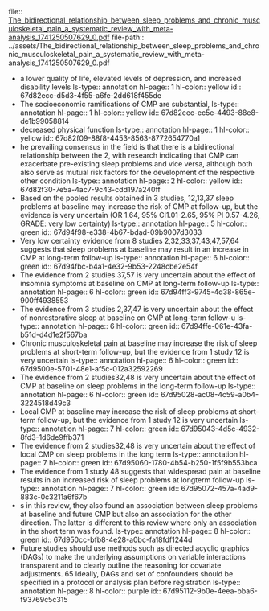 file:: [The_bidirectional_relationship_between_sleep_problems_and_chronic_musculoskeletal_pain_a_systematic_review_with_meta-analysis_1741250507629_0.pdf](../assets/The_bidirectional_relationship_between_sleep_problems_and_chronic_musculoskeletal_pain_a_systematic_review_with_meta-analysis_1741250507629_0.pdf)
file-path:: ../assets/The_bidirectional_relationship_between_sleep_problems_and_chronic_musculoskeletal_pain_a_systematic_review_with_meta-analysis_1741250507629_0.pdf

- a lower quality of life, elevated levels of depression, and increased disability levels
  ls-type:: annotation
  hl-page:: 1
  hl-color:: yellow
  id:: 67d82ecc-d5d3-4f55-a6fe-2dd618f455de
- The socioeconomic ramifications of CMP are substantial,
  ls-type:: annotation
  hl-page:: 1
  hl-color:: yellow
  id:: 67d82eec-ec5e-4493-88e8-de1b99058814
- decreased physical function
  ls-type:: annotation
  hl-page:: 1
  hl-color:: yellow
  id:: 67d82f09-88f8-4453-8563-8772654770a1
- he prevailing consensus in the field is that there is a bidirectional relationship between the 2, with research indicating that CMP can exacerbate pre-existing sleep problems and vice versa, although both also serve as mutual risk factors for the development of the respective other condition
  ls-type:: annotation
  hl-page:: 2
  hl-color:: yellow
  id:: 67d82f30-7e5a-4ac7-9c43-cdd197a240ff
- Based on the pooled results obtained in 3 studies, 12,13,37 sleep problems at baseline may increase the risk of CMP at follow-up, but the evidence is very uncertain (OR 1.64, 95% CI1.01-2.65, 95% PI 0.57-4.26, GRADE: very low certainty)
  ls-type:: annotation
  hl-page:: 5
  hl-color:: green
  id:: 67d94f98-e338-4b67-bdad-09b9007d3033
- Very low certainty evidence from 8 studies 2,32,33,37,43,47,57,64 suggests that sleep problems at baseline may result in an increase in CMP at long-term follow-up
  ls-type:: annotation
  hl-page:: 6
  hl-color:: green
  id:: 67d94fbc-b4a1-4e32-9b53-2248cbe2e54f
- The evidence from 2 studies 37,57 is very uncertain about the effect of insomnia symptoms at baseline on CMP at long-term follow-up
  ls-type:: annotation
  hl-page:: 6
  hl-color:: green
  id:: 67d94ff3-9745-4d38-865e-900ff4938553
- The evidence from 3 studies 2,37,47 is very uncertain about the effect of nonrestorative sleep at baseline on CMP at long-term follow-u
  ls-type:: annotation
  hl-page:: 6
  hl-color:: green
  id:: 67d94ffe-061e-43fa-b51d-d4d1e2f567ba
- Chronic musculoskeletal pain at baseline may increase the risk of sleep problems at short-term follow-up, but the evidence from 1 study 12 is very uncertain
  ls-type:: annotation
  hl-page:: 6
  hl-color:: green
  id:: 67d9500e-5701-48e1-af5c-012a32592269
- The evidence from 2 studies32,48 is very uncertain about the effect of CMP at baseline on sleep problems in the long-term follow-up
  ls-type:: annotation
  hl-page:: 6
  hl-color:: green
  id:: 67d95028-ac08-4c59-a0b4-3224518d49c3
- Local CMP at baseline may increase the risk of sleep problems at short-term follow-up, but the evidence from 1 study 12 is very uncertain
  ls-type:: annotation
  hl-page:: 7
  hl-color:: green
  id:: 67d95043-4d5c-4932-8fd3-1d6de9ffb371
- The evidence from 2 studies32,48 is very uncertain about the effect of local CMP on sleep problems in the long term
  ls-type:: annotation
  hl-page:: 7
  hl-color:: green
  id:: 67d95060-1780-4b54-b250-1f5f9b553bca
- The evidence from 1 study 48 suggests that widespread pain at baseline results in an increased risk of sleep problems at longterm follow-up 
  ls-type:: annotation
  hl-page:: 7
  hl-color:: green
  id:: 67d95072-457a-4ad9-883c-0c3211a6f67b
- s in this review, they also found an association between sleep problems at baseline and future CMP but also an association for the other direction. The latter is different to this review where only an association in the short term was found.
  ls-type:: annotation
  hl-page:: 8
  hl-color:: green
  id:: 67d950cc-bfb8-4e28-a0bc-fa18fdf1244d
- Future studies should use methods such as directed acyclic graphics (DAGs) to make the underlying assumptions on variable interactions transparent and to clearly outline the reasoning for covariate adjustments. 65 Ideally, DAGs and set of confounders should be specified in a protocol or analysis plan before registration
  ls-type:: annotation
  hl-page:: 8
  hl-color:: purple
  id:: 67d95112-9b0e-4eea-bba6-f93769c5c315